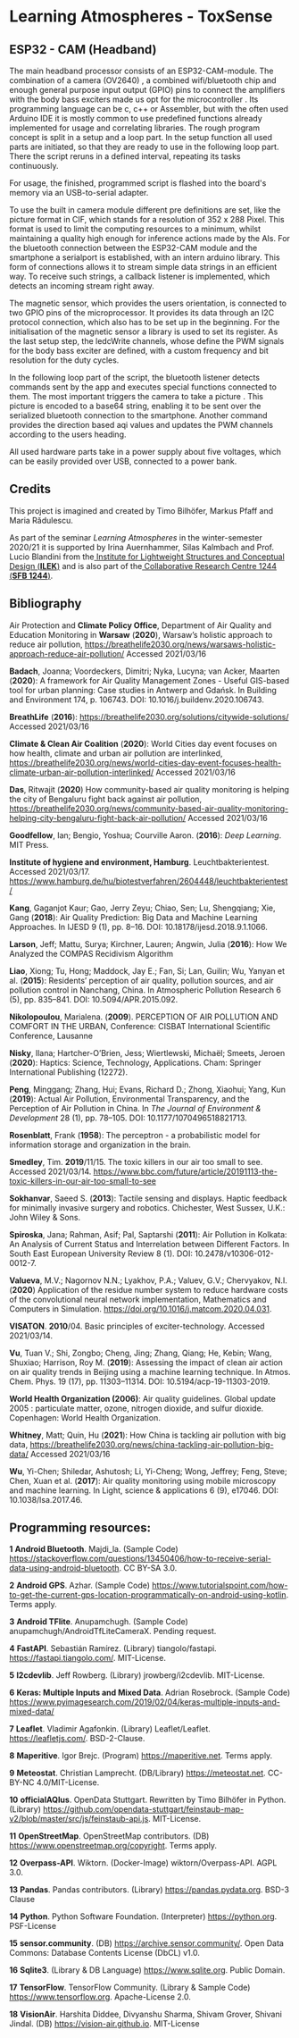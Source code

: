 # Learning Atmospheres - ToxSense 

## ESP32 - CAM (Headband)

The main headband processor consists of an ESP32-CAM-module. The combination of a camera (OV2640) , a combined wifi/bluetooth chip and enough general purpose input output (GPIO) pins to connect the amplifiers with the body bass exciters made us opt for the microcontroller . Its programming language can be c, c++ or Assembler, but with the often used Arduino IDE it is mostly common to use predefined functions already implemented for usage and correlating libraries. The rough program concept is split in a setup and a loop part. In the setup function all used parts are initiated, so that they are ready to use in the following loop part. There the script reruns in a defined interval, repeating its tasks continuously. 

For usage, the finished, programmed script is flashed into the board's memory via an USB-to-serial adapter.

To use the built in camera module different pre definitions are set, like the picture format in CIF, which stands for a resolution of 352 x 288 Pixel. This format is used to limit the computing resources to a minimum, whilst maintaining a quality high enough for inference actions made by the AIs. For the bluetooth connection between the ESP32-CAM module and the smartphone a serialport is established, with an intern arduino library. This form of connections allows it to stream simple data strings in an efficient way. To receive such strings, a callback listener is implemented, which detects an incoming stream right away.

The magnetic sensor, which provides the users orientation, is connected to two GPIO pins of the microprocessor. It provides its data through an I2C protocol connection, which also has to be set up in the beginning. For the initialisation of the magnetic sensor a library is used to set its register. As the last setup step, the ledcWrite channels, whose define the PWM signals for the body bass exciter are defined, with a custom frequency and bit resolution for the duty cycles. 

In the following loop part of the script, the bluetooth listener detects commands sent by the app and executes special functions connected to them. The most important triggers the camera to take a picture . This picture is encoded to a base64 string, enabling it to be sent over the serialized bluetooth connection to the smartphone. Another command provides the direction based aqi values and updates the PWM channels according to the users heading.

All used hardware parts take in a power supply about five voltages, which can be easily provided over USB, connected to a power bank.

## Credits

This project is imagined and created by Timo Bilhöfer, Markus Pfaff and Maria Rădulescu.

As part of the seminar *Learning Atmospheres* in the winter-semester 2020/21 it is supported by Irina Auernhammer, Silas Kalmbach and Prof. Lucio Blandini from the[ Institute for Lightweight Structures and Conceptual Design (**ILEK**)](https://www.ilek.uni-stuttgart.de/) and is also part of the[ Collaborative Research Centre 1244 (**SFB 1244**)](https://www.sfb1244.uni-stuttgart.de/).



## **Bibliography**

Air Protection and **Climate Policy Office**, Department of Air Quality and Education Monitoring in **Warsaw** (**2020**), Warsaw’s holistic approach to reduce air pollution, https://breathelife2030.org/news/warsaws-holistic-approach-reduce-air-pollution/ Accessed 2021/03/16



**Badach**, Joanna; Voordeckers, Dimitri; Nyka, Lucyna; van Acker, Maarten (**2020**): A framework for Air Quality Management Zones - Useful GIS-based tool for urban planning: Case studies in Antwerp and Gdańsk. In Building and Environment 174, p. 106743. DOI: 10.1016/j.buildenv.2020.106743.



**BreathLife** (**2016**): https://breathelife2030.org/solutions/citywide-solutions/ Accessed 2021/03/16



**Climate & Clean Air Coalition** (**2020**): World Cities day event focuses on how health, climate and urban air pollution are interlinked, https://breathelife2030.org/news/world-cities-day-event-focuses-health-climate-urban-air-pollution-interlinked/ Accessed 2021/03/16



**Das**, Ritwajit (**2020**) How community-based air quality monitoring is helping the city of Bengaluru fight back against air pollution, https://breathelife2030.org/news/community-based-air-quality-monitoring-helping-city-bengaluru-fight-back-air-pollution/ Accessed 2021/03/16

**Goodfellow**, Ian; Bengio, Yoshua; Courville Aaron. (**2016**): *Deep Learning*. MIT Press.

**Institute of hygiene and environment, Hamburg**. Leuchtbakterientest. Accessed 2021/03/17. https://www.hamburg.de/hu/biotestverfahren/2604448/leuchtbakterientest/

**Kang**, Gaganjot Kaur; Gao, Jerry Zeyu; Chiao, Sen; Lu, Shengqiang; Xie, Gang (**2018**): Air Quality Prediction: Big Data and Machine Learning Approaches. In IJESD 9 (1), pp. 8–16. DOI: 10.18178/ijesd.2018.9.1.1066.

**Larson**, Jeff; Mattu, Surya; Kirchner, Lauren; Angwin, Julia (**2016**): How We Analyzed the COMPAS Recidivism Algorithm

**Liao**, Xiong; Tu, Hong; Maddock, Jay E.; Fan, Si; Lan, Guilin; Wu, Yanyan et al. (**2015**): Residents’ perception of air quality, pollution sources, and air pollution control in Nanchang, China. In Atmospheric Pollution Research 6 (5), pp. 835–841. DOI: 10.5094/APR.2015.092.

**Nikolopoulou**, Marialena. (**2009**). PERCEPTION OF AIR POLLUTION AND COMFORT IN THE URBAN, Conference: CISBAT International Scientific Conference, Lausanne

**Nisky**, Ilana; Hartcher-O’Brien, Jess; Wiertlewski, Michaël; Smeets, Jeroen (**2020**): Haptics: Science, Technology, Applications. Cham: Springer International Publishing (12272).

**Peng**, Minggang; Zhang, Hui; Evans, Richard D.; Zhong, Xiaohui; Yang, Kun (**2019**): Actual Air Pollution, Environmental Transparency, and the Perception of Air Pollution in China. In *The Journal of Environment & Development* 28 (1), pp. 78–105. DOI: 10.1177/1070496518821713.

**Rosenblatt**, Frank (**1958**): The perceptron - a probabilistic model for information storage and organization in the brain.

**Smedley**, Tim. **2019**/11/15. The toxic killers in our air too small to see. Accessed 2021/03/14. https://www.bbc.com/future/article/20191113-the-toxic-killers-in-our-air-too-small-to-see

**Sokhanvar**, Saeed S. (**2013**): Tactile sensing and displays. Haptic feedback for minimally invasive surgery and robotics. Chichester, West Sussex, U.K.: John Wiley & Sons.

**Spiroska**, Jana; Rahman, Asif; Pal, Saptarshi (**2011**): Air Pollution in Kolkata: An Analysis of Current Status and Interrelation between Different Factors. In South East European University Review 8 (1). DOI: 10.2478/v10306-012-0012-7.

**Valueva**, M.V.; Nagornov N.N.; Lyakhov, P.A.; Valuev, G.V.; Chervyakov, N.I. (**2020**) Application of the residue number system to reduce hardware costs of the convolutional neural network implementation, Mathematics and Computers in Simulation. https://doi.org/10.1016/j.matcom.2020.04.031.

**VISATON**. **2010**/04. Basic principles of exciter-technology. Accessed 2021/03/14. 

**Vu**, Tuan V.; Shi, Zongbo; Cheng, Jing; Zhang, Qiang; He, Kebin; Wang, Shuxiao; Harrison, Roy M. (**2019**): Assessing the impact of clean air action on air quality trends in Beijing using a machine learning technique. In Atmos. Chem. Phys. 19 (17), pp. 11303–11314. DOI: 10.5194/acp-19-11303-2019.

**World Health Organization (2006)**: Air quality guidelines. Global update 2005 : particulate matter, ozone, nitrogen dioxide, and sulfur dioxide. Copenhagen: World Health Organization.

**Whitney**, Matt; Quin, Hu (**2021**): How China is tackling air pollution with big data, https://breathelife2030.org/news/china-tackling-air-pollution-big-data/ Accessed 2021/03/16

**Wu**, Yi-Chen; Shiledar, Ashutosh; Li, Yi-Cheng; Wong, Jeffrey; Feng, Steve; Chen, Xuan et al. (**2017**): Air quality monitoring using mobile microscopy and machine learning. In Light, science & applications 6 (9), e17046. DOI: 10.1038/lsa.2017.46.



## **Programming resources:**

**1** **Android Bluetooth**. Majdi_la. (Sample Code) https://stackoverflow.com/questions/13450406/how-to-receive-serial-data-using-android-bluetooth. CC BY-SA 3.0.

**2** **Android GPS**. Azhar. (Sample Code) https://www.tutorialspoint.com/how-to-get-the-current-gps-location-programmatically-on-android-using-kotlin. Terms apply.

**3** **Android TFlite**. Anupamchugh. (Sample Code) anupamchugh/AndroidTfLiteCameraX. Pending request.

**4** **FastAPI**. Sebastián Ramírez. (Library) tiangolo/fastapi. https://fastapi.tiangolo.com/. MIT-License.

**5** **I2cdevlib**. Jeff Rowberg. (Library) jrowberg/i2cdevlib. MIT-License.

**6** **Keras: Multiple Inputs and Mixed Data**. Adrian Rosebrock. (Sample Code) https://www.pyimagesearch.com/2019/02/04/keras-multiple-inputs-and-mixed-data/

**7** **Leaflet**. Vladimir Agafonkin. (Library) Leaflet/Leaflet. https://leafletjs.com/. BSD-2-Clause.

**8** **Maperitive**. Igor Brejc. (Program) https://maperitive.net. Terms apply.

**9** **Meteostat**. Christian Lamprecht. (DB/Library) https://meteostat.net. CC-BY-NC 4.0/MIT-License.

**10** **officialAQIus**. OpenData Stuttgart. Rewritten by Timo Bilhöfer in Python. (Library) https://github.com/opendata-stuttgart/feinstaub-map-v2/blob/master/src/js/feinstaub-api.js. MIT-License.

**11** **OpenStreetMap**. OpenStreetMap contributors. (DB) https://www.openstreetmap.org/copyright. Terms apply.

**12** **Overpass-API**. Wiktorn. (Docker-Image) wiktorn/Overpass-API. AGPL 3.0.

**13** **Pandas**. Pandas contributors. (Library) https://pandas.pydata.org. BSD-3 Clause

**14** **Python**. Python Software Foundation. (Interpreter) https://python.org. PSF-License

**15** **sensor.community**. (DB) https://archive.sensor.community/. Open Data Commons: Database Contents License (DbCL) v1.0.

**16** **Sqlite3**. (Library & DB Language) https://www.sqlite.org. Public Domain.

**17** **TensorFlow**. TensorFlow Community. (Library & Sample Code) https://www.tensorflow.org. Apache-License 2.0.

**18** **VisionAir**. Harshita Diddee, Divyanshu Sharma, Shivam Grover, Shivani Jindal. (DB) https://vision-air.github.io. MIT-License